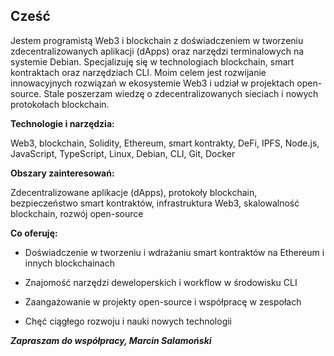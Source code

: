 ## Cześć

Jestem programistą Web3 i blockchain z doświadczeniem w tworzeniu zdecentralizowanych aplikacji (dApps) oraz narzędzi terminalowych na systemie Debian. Specjalizuję się w technologiach blockchain, smart kontraktach oraz narzędziach CLI. Moim celem jest rozwijanie innowacyjnych rozwiązań w ekosystemie Web3 i udział w projektach open-source. Stale poszerzam wiedzę o zdecentralizowanych sieciach i nowych protokołach blockchain.

**Technologie i narzędzia:**  

Web3, blockchain, Solidity, Ethereum, smart kontrakty, DeFi, IPFS, Node.js, JavaScript, TypeScript, Linux, Debian, CLI, Git, Docker

**Obszary zainteresowań:**  

Zdecentralizowane aplikacje (dApps), protokoły blockchain, bezpieczeństwo smart kontraktów, infrastruktura Web3, skalowalność blockchain, rozwój open-source

**Co oferuję:**  


- Doświadczenie w tworzeniu i wdrażaniu smart kontraktów na Ethereum i innych blockchainach

- Znajomość narzędzi deweloperskich i workflow w środowisku CLI

- Zaangażowanie w projekty open-source i współpracę w zespołach

- Chęć ciągłego rozwoju i nauki nowych technologii

***Zapraszam do współpracy, 
Marcin Salamoński***
